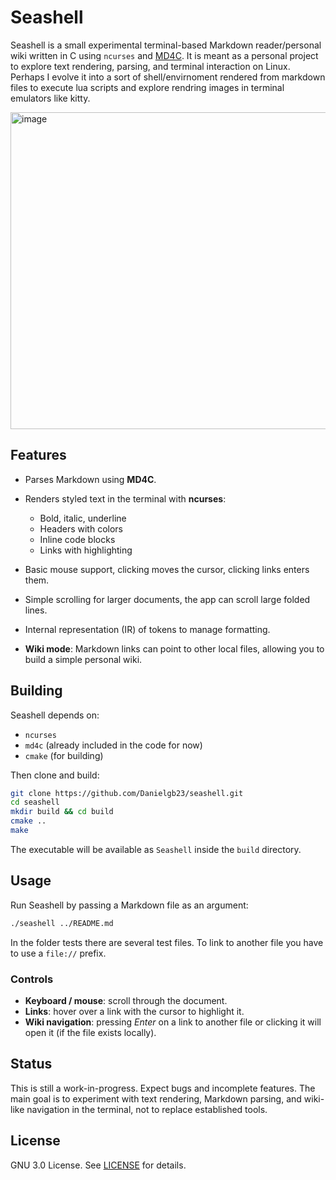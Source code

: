 # Seashell

Seashell is a small experimental terminal-based Markdown reader/personal wiki written in C using `ncurses` and [MD4C](https://github.com/mity/md4c).
It is  meant as a personal project to explore text rendering, parsing, and terminal interaction on Linux.
Perhaps I evolve it into a sort of shell/envirnoment rendered from markdown files to execute lua scripts and explore rendring images 
in terminal emulators like kitty.

<img width="768" height="507" alt="image" src="https://github.com/user-attachments/assets/c2444abd-5492-4d34-b1c8-d73d9f47d3c2" />


## Features

* Parses Markdown using **MD4C**.
* Renders styled text in the terminal with **ncurses**:

  * Bold, italic, underline
  * Headers with colors
  * Inline code blocks
  * Links with highlighting
* Basic mouse support, clicking moves the cursor, clicking links enters them.
* Simple scrolling for larger documents, the app can scroll large folded lines.
* Internal representation (IR) of tokens to manage formatting.
* **Wiki mode**: Markdown links can point to other local files, allowing you to build a simple personal wiki.

## Building

Seashell depends on:

* `ncurses`
* `md4c` (already included in the code for now)
* `cmake` (for building)


Then clone and build:

```sh
git clone https://github.com/Danielgb23/seashell.git
cd seashell
mkdir build && cd build
cmake ..
make
```

The executable will be available as `Seashell` inside the `build` directory.

## Usage

Run Seashell by passing a Markdown file as an argument:

```sh
./seashell ../README.md
```
In the folder tests there are several test files. To link to another file you have to use a `file://` prefix.

### Controls

* **Keyboard / mouse**: scroll through the document.
* **Links**: hover over a link with the cursor to highlight it.
* **Wiki navigation**: pressing *Enter* on a link  to another file or clicking it will open it (if the file exists locally).

## Status

This is still a work-in-progress. Expect bugs and incomplete features.
The main goal is to experiment with text rendering, Markdown parsing, and wiki-like navigation in the terminal, not to replace established tools.

## License

GNU 3.0 License. See [LICENSE](LICENSE) for details.
